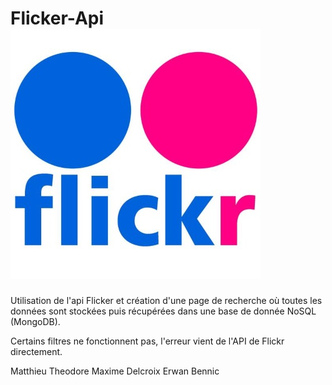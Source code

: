 # Flicker-Api ![Flickr Logo](/assets/images/read-me-logo.jpg)
 Utilisation de l'api Flicker et création d'une page de recherche où toutes les données sont stockées puis récupérées dans une base de donnée NoSQL (MongoDB).
 
 Certains filtres ne fonctionnent pas, l'erreur vient de l'API de Flickr directement.
 
 Matthieu Theodore
 Maxime Delcroix
 Erwan Bennic
